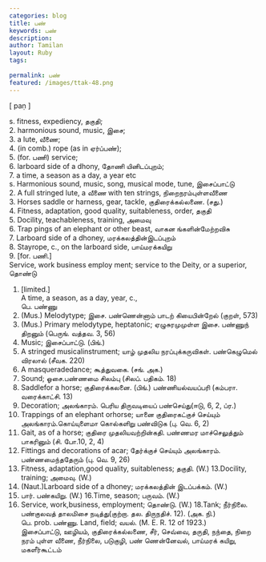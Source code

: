 ```yaml
---
categories: blog
title: பண்
keywords: பண்
description: 
author: Tamilan
layout: Ruby
tags: 
 
permalink: பண்
featured: /images/ttak-48.png
---
```

  
[ paṇ ]  
  
s. fitness, expediency, தகுதி;  
2. harmonious sound, music, இசை;  
3. a lute, வீணை;  
4. (in comb.) rope (as in ஏர்ப்பண்);  
5. (for. பணி) service;  
6. larboard side of a dhony, தோணி யினிடப்புறம்;  
7. a time, a season as a day, a year etc  
s. Harmonious sound, music, song, musical mode, tune, இசைப்பாட்டு  
2. A full stringed lute, a வீணை with ten strings, நிறைநரம்புள்ளவீணை  
3. Horses saddle or harness, gear, tackle, குதிரைக்கல்லணை. (சது.)  
4. Fitness, adaptation, good quality, suitableness, order, தகுதி  
5. Docility, teachableness, training, அமைவு  
6. Trap pings of an elephant or other beast, வாகன ங்களின்மேற்றவிசு  
7. Larboard side of a dhoney, மரக்கலத்தின்இடப்புறம்  
8. Stayrope, c., on the larboard side, பாய்மரக்கயிறு  
9. [for. பணி.]  
Service, work business employ ment; service to the Deity, or a superior, தொண்டு  
1. [limited.]  
A time, a season, as a day, year, c.,  
பெ. பண்ணு  
1. (Mus.) Melodytype; இசை. பண்ணென்னாம் பாடற் கியைபின்றேல் (குறள், 573)  
2. (Mus.) Primary melodytype, heptatonic; ஏழுசுரமுமுள்ள இசை. பண்ணுந் திறனும் (பெருங். வத்தவ. 3, 56)  
3. Music; இசைப்பாட்டு. (பிங்.)  
4. A stringed musicalinstrument; யாழ் முதலிய நரப்புக்கருவிகள். பண்கெழுமெல் விரலால் (சீவக. 220)  
5. A masqueradedance; கூத்துவகை. (சங். அக.)  
6. Sound; ஓசை.பண்ணமை சிலம்பு (சிலப். பதிகம். 18)  
7. Saddlefor a horse; குதிரைக்கலனை. (பிங்.) பண்ணியல்வயப்பரி (கம்பரா. வரைக்காட்சி. 13)  
8. Decoration; அலங்காரம். பெரிய திருவடியைப் பண்செய்து(ஈடு, 6, 2, ப்ர.)  
9. Trappings of an elephant orhorse; யானை குதிரைகட்குச் செய்யும் அலங்காரம்.கொய்யுளைமா கொல்களிறு பண்விடுக (பு. வெ. 6, 2)  
10. Gait, as of a horse; குதிரை முதலியவற்றின்கதி. பண்ணமர மாச்செலுத்தும் பாகரினும் (சி. போ.10, 2, 4)  
11. Fittings and decorations of acar; தேர்க்குச் செய்யும் அலங்காரம். பண்ணமைந்ததேரும் (பு. வெ. 9, 26)  
12. Fitness, adaptation,good quality, suitableness; தகுதி. (W.) 13.Docility, training; அமைவு. (W.)  
14. (Naut.)Larboard side of a dhoney; மரக்கலத்தின் இடப்பக்கம். (W.)  
15. பார். பண்கயிறு. (W.) 16.Time, season; பருவம். (W.)  
17. Service, work,business, employment; தொண்டு. (W.) 18.Tank; நீர்நிலை. பண்குலவத் தாலமிசை நடித்து(குற்றா. தல. திருநதிச். 12). (அக. நி.)  
பெ. prob. பண்ணு. Land, field; வயல். (M. E. R. 12 of 1923.)  
இசைப்பாட்டு, ஊழியம், குதிரைக்கல்லணை, சீர், செவ்வை, தருதி, நந்தை, நிறை நரம் புள்ள வீணை, நீர்நிலை, படுகுழி, பண் ணென்னேவல், பாய்மரக் கயிறு, மகளீர்கூட்டம்